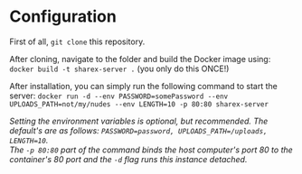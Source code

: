 # Configuration
First of all, `git clone` this repository. 

After cloning, navigate to the folder and build the Docker image using: `docker build -t sharex-server .` (you only do this ONCE!)

After installation, you can simply run the following command to start the server: `docker run -d --env PASSWORD=somePassword --env UPLOADS_PATH=not/my/nudes --env LENGTH=10 -p 80:80 sharex-server`

*Setting the environment variables is optional, but recommended. The default's are as follows: `PASSWORD=password, UPLOADS_PATH=/uploads, LENGTH=10`.<br>
The `-p 80:80` part of the command binds the host computer's port 80 to the container's 80 port and the `-d` flag runs this instance detached.*